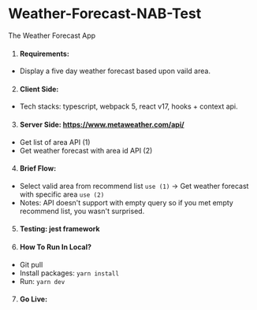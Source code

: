 # Weather-Forecast-NAB-Test

The Weather Forecast App


1) #### Requirements: 
- Display a five day weather forecast based upon vaild area.
2) #### Client Side:
 - Tech stacks: typescript, webpack 5, react v17, hooks + context api.
3) #### Server Side: https://www.metaweather.com/api/ 
- Get list of area API (1)
- Get weather forecast with area id API (2)
4) #### Brief Flow: 
- Select valid area from recommend list ```use (1)``` -> Get weather forecast with specific area  ```use (2)```
- Notes: API doesn't support with empty query so if you met empty recommend list, you wasn't surprised.
5) #### Testing: jest framework
6) #### How To Run In Local?
- Git pull
- Install packages: ```yarn install```
- Run: ```yarn dev```
7) #### Go Live: 